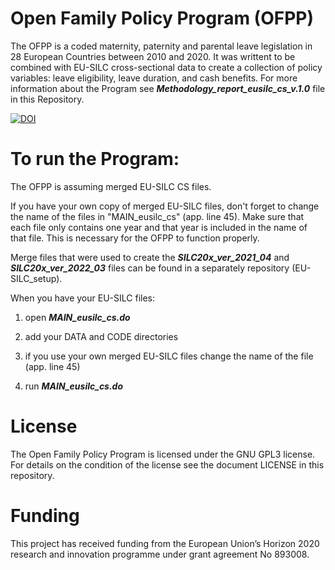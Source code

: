 # Open Family Policy Program (OFPP)

The OFPP is a coded maternity, paternity and parental leave legislation in 28 European Countries between 2010 and 2020. It was writtent to be combined with EU-SILC cross-sectional data to create a collection of policy variables: leave eligibility, leave duration, and cash benefits. For more information about the Program see **_Methodology_report_eusilc_cs_v.1.0_** file in this Repository. 

[![DOI](https://zenodo.org/badge/399796332.svg)](https://zenodo.org/badge/latestdoi/399796332)

# To run the Program:
The OFPP is assuming merged EU-SILC CS files. 

If you have your own copy of merged EU-SILC files, don't forget to change the name of the files in "MAIN_eusilc_cs" (app. line 45). Make sure that each file only contains one year and that year is included in the name of that file. This is necessary for the OFPP to function properly. 

Merge files that were used to create the **_SILC20x_ver_2021_04_** and **_SILC20x_ver_2022_03_** files can be found in a separately repository (EU-SILC_setup).  

When you have your EU-SILC files: 

1. open **_MAIN_eusilc_cs.do_**
    
2. add your DATA and CODE directories
   
3. if you use your own merged EU-SILC files change the name of the file (app. line 45)
    
4. run **_MAIN_eusilc_cs.do_**


# License 

The Open Family Policy Program is licensed under the GNU GPL3 license. For details on the condition of the license see the document LICENSE in this repository.


# Funding 

This project has received funding from the European Union’s Horizon 2020 research and innovation programme under grant agreement No 893008.

